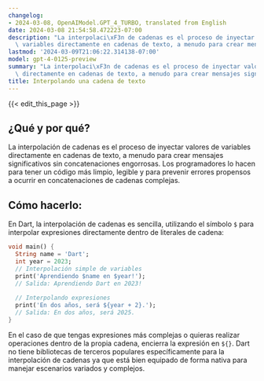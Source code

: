 ```yaml
---
changelog:
- 2024-03-08, OpenAIModel.GPT_4_TURBO, translated from English
date: 2024-03-08 21:54:58.472223-07:00
description: "La interpolaci\xF3n de cadenas es el proceso de inyectar valores de\
  \ variables directamente en cadenas de texto, a menudo para crear mensajes significativos\u2026"
lastmod: '2024-03-09T21:06:22.314138-07:00'
model: gpt-4-0125-preview
summary: "La interpolaci\xF3n de cadenas es el proceso de inyectar valores de variables\
  \ directamente en cadenas de texto, a menudo para crear mensajes significativos\u2026"
title: Interpolando una cadena de texto
---
```


{{< edit_this_page >}}

## ¿Qué y por qué?

La interpolación de cadenas es el proceso de inyectar valores de variables directamente en cadenas de texto, a menudo para crear mensajes significativos sin concatenaciones engorrosas. Los programadores lo hacen para tener un código más limpio, legible y para prevenir errores propensos a ocurrir en concatenaciones de cadenas complejas.

## Cómo hacerlo:

En Dart, la interpolación de cadenas es sencilla, utilizando el símbolo `$` para interpolar expresiones directamente dentro de literales de cadena:

```dart
void main() {
  String name = 'Dart';
  int year = 2023;
  // Interpolación simple de variables
  print('Aprendiendo $name en $year!');
  // Salida: Aprendiendo Dart en 2023!
  
  // Interpolando expresiones
  print('En dos años, será ${year + 2}.');
  // Salida: En dos años, será 2025.
}
```

En el caso de que tengas expresiones más complejas o quieras realizar operaciones dentro de la propia cadena, encierra la expresión en `${}`. Dart no tiene bibliotecas de terceros populares específicamente para la interpolación de cadenas ya que está bien equipado de forma nativa para manejar escenarios variados y complejos.
